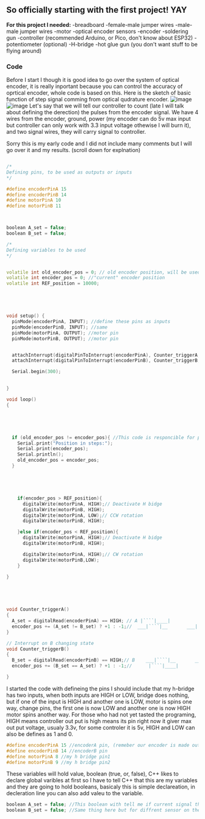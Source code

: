 ## So officially starting with the first project! YAY

**For this project I needed:**
-breadboard
-female-male jumper wires
-male-male jumper wires
-motor
-optical encoder sensors
-encoder
-soldering gun
-controller (recommended Arduino, or Pico, don't know about ESP32)
-potentiometer (optional)
-H-bridge
-hot glue gun (you don't want stuff to be flying around)

### Code

Before I start I though it is good idea to go over the system of optical encoder, it is really inportant because you can control the accuracy of oprtical encoder, whole code is based on this.
Here is the sketch of basic function of step signal comming from optical qudrature encoder.
![image](https://github.com/SprinterBot/SPrinterBot-AWD-Cross_gantry-330/assets/101147725/fa994ce7-d969-4c55-b1f9-9ff525454684)
![image](https://github.com/SprinterBot/SPrinterBot-AWD-Cross_gantry-330/assets/101147725/08d2e32b-96eb-4e2d-8207-62ba59397c69)
Let's say that we will tell our controller to count (late I will talk about defining the derection) the pulses from the encoder signal. We have 4 wires from the encoder, ground, power (my encoder can do 5v max input but controller can only work with 3.3 input voltage othewise I will burn it), and two signal wires, they will carry signal to controller.


Sorry this is my early code and I did not include many comments but I will go over it and my results. (scroll down for explnation)

```cpp

/*
Defining pins, to be used as outputs or inputs
*/

#define encoderPinA 15
#define encoderPinB 14
#define motorPinA 10
#define motorPinB 11



boolean A_set = false;
boolean B_set = false;

/*
Defining variables to be used
*/


volatile int old_encoder_pos = 0; // old encoder position, will be used to creat "new" encoder position
volatile int encoder_pos = 0; //"current" encoder position
volatile int REF_position = 10000;





void setup() {
  pinMode(encoderPinA, INPUT); //define these pins as inputs
  pinMode(encoderPinB, INPUT); //same
  pinMode(motorPinA, OUTPUT); //motor pin
  pinMode(motorPinB, OUTPUT); //motor pin


  attachInterrupt(digitalPinToInterrupt(encoderPinA), Counter_triggerA, CHANGE);
  attachInterrupt(digitalPinToInterrupt(encoderPinB), Counter_triggerB, CHANGE);

  Serial.begin(300);
  

}

void loop() 
{





  if (old_encoder_pos != encoder_pos){ //This code is responcible for printout ot the changing position count
    Serial.print("Position in steps:");
    Serial.print(encoder_pos);
    Serial.println();
    old_encoder_pos = encoder_pos;
  }





    if(encoder_pos > REF_position){
      digitalWrite(motorPinA, HIGH);// Deactivate H bidge 
      digitalWrite(motorPinB, HIGH);
      digitalWrite(motorPinA, LOW);// CCW rotation
      digitalWrite(motorPinB, HIGH);

    }else if(encoder_pos < REF_position){
      digitalWrite(motorPinA, HIGH);// Deactivate H bidge 
      digitalWrite(motorPinB, HIGH);

      digitalWrite(motorPinA, HIGH);// CW rotation
      digitalWrite(motorPinB,LOW);
    }

}
  




void Counter_triggerA()
{
  A_set = digitalRead(encoderPinA) == HIGH; // A |````|____|            |````|____|      
  encoder_pos += (A_set != B_set) ? +1 : -1;//  ___|````|__       ___|````|____|`````
}

// Interrupt on B changing state
void Counter_triggerB() 
{
  B_set = digitalRead(encoderPinB) == HIGH;// B    ___|````|__       ___|````|____|````  
  encoder_pos += (B_set == A_set) ? +1 : -1;//      |````|____|            |````|____|  

}

```




  I started the code with defineing the pins
  I should include that my h-bridge has two inputs, when both inputs are HIGH or LOW, bridge does nothing, but if one of the input is HIGH and another one is LOW, motor is spins one way, change pins, the first one is now LOW and another one is now HIGH motor spins another way. For those who had not yet tasted the programing, HIGH means controller out put is high means its pin right now it giver max out put voltage, usualy 3.3v, for some controler it is 5v, HIGH and LOW can also be defines as 1 and 0.
  ```cpp
#define encoderPinA 15 //encoderA pin, (remeber our encoder is made out of two sensors)
#define encoderPinB 14 //encoderB pin
#define motorPinA 8 //my h bridge pin1
#define motorPinB 9 //my h bridge pin2
```



These variables will hold value, boolean (true, or, false), C++ likes to declare global varibles at first so I have to tell C++ that this are my variables and they are going to hold booleans, basicaly this is simple declareation, in decleration line you can also add valeu to the variable.
```cpp
boolean A_set = false; //This boolean with tell me if current signal that is coming from encoder A is high or low, in later fucntion we will assighn value to A_set varible, true-if sensor  signalA is high, false if not
boolean B_set = false; //Same thing here but for diffrent sensor on the encoder
```

